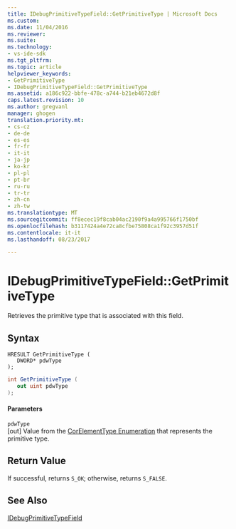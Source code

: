 ```yaml
---
title: IDebugPrimitiveTypeField::GetPrimitiveType | Microsoft Docs
ms.custom: 
ms.date: 11/04/2016
ms.reviewer: 
ms.suite: 
ms.technology:
- vs-ide-sdk
ms.tgt_pltfrm: 
ms.topic: article
helpviewer_keywords:
- GetPrimitiveType
- IDebugPrimitiveTypeField::GetPrimitiveType
ms.assetid: a186c922-bbfe-478c-a744-b21eb4672d8f
caps.latest.revision: 10
ms.author: gregvanl
manager: ghogen
translation.priority.mt:
- cs-cz
- de-de
- es-es
- fr-fr
- it-it
- ja-jp
- ko-kr
- pl-pl
- pt-br
- ru-ru
- tr-tr
- zh-cn
- zh-tw
ms.translationtype: MT
ms.sourcegitcommit: ff8ecec19f8cab04ac2190f9a4a995766f1750bf
ms.openlocfilehash: b3117424a4e72ca8cfbe75808ca1f92c3957d51f
ms.contentlocale: it-it
ms.lasthandoff: 08/23/2017

---
```

# <a name="idebugprimitivetypefieldgetprimitivetype"></a>IDebugPrimitiveTypeField::GetPrimitiveType
Retrieves the primitive type that is associated with this field.  
  
## <a name="syntax"></a>Syntax  
  
```cpp#  
HRESULT GetPrimitiveType (  
   DWORD* pdwType  
);  
```  
  
```cs  
int GetPrimitiveType (  
   out uint pdwType  
);  
```  
  
#### <a name="parameters"></a>Parameters  
 `pdwType`  
 [out] Value from the [CorElementType Enumeration](/dotnet/framework/unmanaged-api/metadata/corelementtype-enumeration) that represents the primitive type.  
  
## <a name="return-value"></a>Return Value  
 If successful, returns `S_OK`; otherwise, returns `S_FALSE`.  
  
## <a name="see-also"></a>See Also  
 [IDebugPrimitiveTypeField](../../../extensibility/debugger/reference/idebugprimitivetypefield.md)
